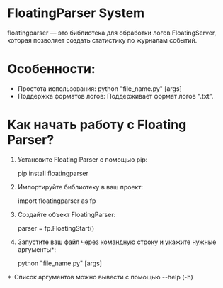 # FloatingParser System

floatingparser — это библиотека для обработки логов FloatingServer, которая позволяет создать статистику по журналам событий.

# Особенности:  

- Простота использования: python "file_name.py" [args]
- Поддержка форматов логов: Поддерживает формат логов ".txt".

# Как начать работу с Floating Parser? 

1. Установите Floating Parser с помощью pip:
   
   pip install floatingparser
   
2. Импортируйте библиотеку в ваш проект:
   
   import floatingparser as fp
   
3. Создайте объект FloatingParser:
   
   parser = fp.FloatingStart()

4. Запустите ваш файл через командную строку и укажите нужные аргументы*:
   
   python "file_name.py" [args]

*-Список аргументов можно вывести с помощью --help (-h)
